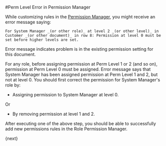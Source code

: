 <!-- add-breadcrumbs -->
#Perm Level Error in Permission Manager

While customizing rules in the [Permission Manager](/docs/user/dooks/user/manual/en/setting-up/users-and-permissions/role-based-permissions), you might receive an error message saying:

`For System Manager _(or other role)_ at level 2 _(or other level)_ in Customer _(or other document)_ in row 8: Permission at level 0 must be set before higher levels are set.`

Error message indicates problem is in the existing permission setting for this document.

For any role, before assigning permission at Perm Level 1 or 2 (and so on), permission at Perm Level 0 must be assigned. Error message says that System Manager has been assigned permission at Perm Level 1 and 2, but not at level 0. You should first correct the permission for System Manager's role by:

- Assigning permission to System Manager at level 0.

Or

- By removing permission at level 1 and 2.

After executing one of the above step, you should be able to successfully add new permissions rules in the Role Permission Manager.

{next}

<!-- markdown -->
